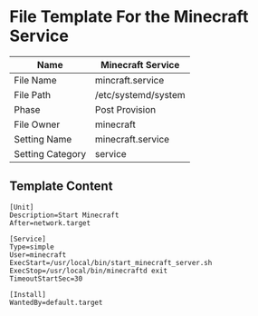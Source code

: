 # File Template For the Minecraft Service

| Name             | Minecraft Service   |
|------------------|---------------------|
| File Name        | mincraft.service    |
| File Path        | /etc/systemd/system |
| Phase            | Post Provision      |
| File Owner       | minecraft           |
| Setting Name     | minecraft.service   |
| Setting Category | service             |

## Template Content
```
[Unit]
Description=Start Minecraft
After=network.target

[Service]
Type=simple
User=minecraft
ExecStart=/usr/local/bin/start_minecraft_server.sh
ExecStop=/usr/local/bin/minecraftd exit
TimeoutStartSec=30

[Install]
WantedBy=default.target
```